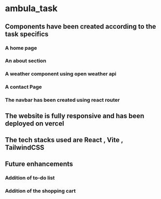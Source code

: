 # ambula_task
## Components have been created according to the task specifics
### A home page
### An about section
### A weather component using open weather api
### A contact Page 
### The navbar has been created using react router

## The website is fully responsive and has been deployed on vercel

## The tech stacks used are React , Vite , TailwindCSS

## Future enhancements
### Addition of to-do list
### Addition of the shopping cart
